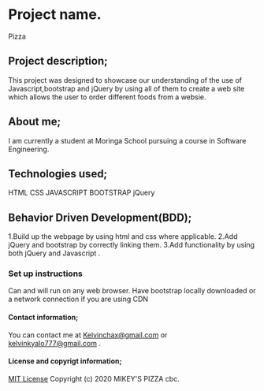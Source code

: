 # Project name.
 Pizza
## Project description; 
This  project  was designed to showcase our understanding of the use of Javascript,bootstrap and jQuery by using all of them to create a web site which allows the user to order different foods from a websie.
## About me; 
I am currently a student at Moringa School pursuing a course in Software Engineering.
 ## Technologies used; 
 HTML
 CSS
 JAVASCRIPT
 BOOTSTRAP
 jQuery
 ## Behavior Driven Development(BDD);
 1.Build up the webpage  by using html and css where applicable.
 2.Add jQuery and  bootstrap by correctly linking them.
 3.Add functionality by using both jQuery and Javascript .
 ### Set up instructions
 Can and will run on any web browser.
 Have  bootstrap locally downloaded or a network connection if you are using  CDN
 #### Contact information; 
You can contact me at Kelvinchax@gmail.com or kelvinkyalo777@gmail.com .
 #### License and copyrigt information; 
 [MIT License](https://github.com/kelvinkyalo/IP-WEEK-4/blob/master/LICENSE)
Copyright (c) 2020 MIKEY'S PIZZA cbc.
